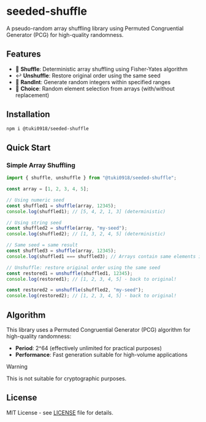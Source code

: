 # seeded-shuffle

A pseudo-random array shuffling library using Permuted Congruential Generator (PCG) for high-quality randomness.

## Features

- 🔀 **Shuffle**: Deterministic array shuffling using Fisher-Yates algorithm
- ↩️ **Unshuffle**: Restore original order using the same seed
- 🎲 **RandInt**: Generate random integers within specified ranges
- 🎯 **Choice**: Random element selection from arrays (with/without replacement)

## Installation

```bash
npm i @tuki0918/seeded-shuffle
```

## Quick Start

### Simple Array Shuffling

```typescript
import { shuffle, unshuffle } from "@tuki0918/seeded-shuffle";

const array = [1, 2, 3, 4, 5];

// Using numeric seed
const shuffled1 = shuffle(array, 12345);
console.log(shuffled1); // [5, 4, 2, 1, 3] (deterministic)

// Using string seed
const shuffled2 = shuffle(array, "my-seed");
console.log(shuffled2); // [1, 3, 2, 4, 5] (deterministic)

// Same seed = same result
const shuffled3 = shuffle(array, 12345);
console.log(shuffled1 === shuffled3); // Arrays contain same elements in same order

// Unshuffle: restore original order using the same seed
const restored1 = unshuffle(shuffled1, 12345);
console.log(restored1); // [1, 2, 3, 4, 5] - back to original!

const restored2 = unshuffle(shuffled2, "my-seed");
console.log(restored2); // [1, 2, 3, 4, 5] - back to original!
```

## Algorithm

This library uses a Permuted Congruential Generator (PCG) algorithm for high-quality randomness:
- **Period**: 2^64 (effectively unlimited for practical purposes)
- **Performance**: Fast generation suitable for high-volume applications

> [!WARNING]
> This is not suitable for cryptographic purposes.

## License

MIT License - see [LICENSE](LICENSE) file for details.
